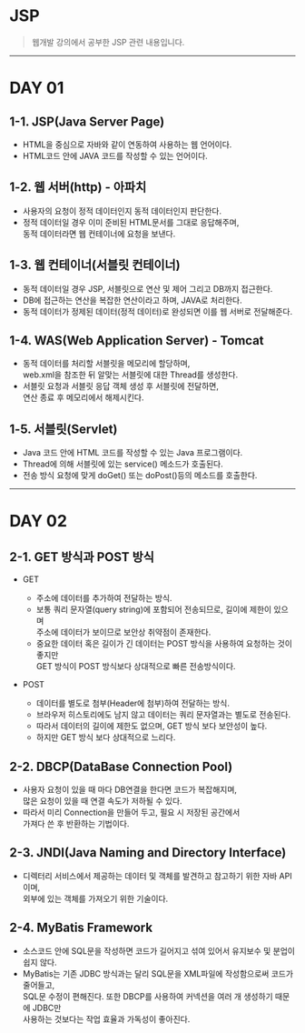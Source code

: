 # JSP
> 웹개발 강의에서 공부한 JSP 관련 내용입니다.


<hr/>

# DAY 01

## 1-1. JSP(Java Server Page)  

- HTML을 중심으로 자바와 같이 연동하여 사용하는 웹 언어이다.  
- HTML코드 안에 JAVA 코드를 작성할 수 있는 언어이다.  

## 1-2. 웹 서버(http) - 아파치  

- 사용자의 요청이 정적 데이터인지 동적 데이터인지 판단한다.  
- 정적 데이터일 경우 이미 준비된 HTML문서를 그대로 응답해주며,  
  동적 데이터라면 웹 컨테이너에 요청을 보낸다.  

## 1-3. 웹 컨테이너(서블릿 컨테이너)  

- 동적 데이터일 경우 JSP, 서블릿으로 연산 및 제어 그리고 DB까지 접근한다.  
- DB에 접근하는 연산을 복잡한 연산이라고 하며, JAVA로 처리한다.  
- 동적 데이터가 정제된 데이터(정적 데이터)로 완성되면 이를 웹 서버로 전달해준다.  

## 1-4. WAS(Web Application Server) - Tomcat  

- 동적 데이터를 처리할 서블릿을 메모리에 할당하며,   
  web.xml을 참조한 뒤 알맞는 서블릿에 대한 Thread를 생성한다.    
- 서블릿 요청과 서블릿 응답 객체 생성 후 서블릿에 전달하면,   
  연산 종료 후 메모리에서 해제시킨다.  

## 1-5. 서블릿(Servlet)  

- Java 코드 안에 HTML 코드를 작성할 수 있는 Java 프로그램이다.  
- Thread에 의해 서블릿에 있는 service() 메소드가 호출된다.  
- 전송 방식 요청에 맞게 doGet() 또는 doPost()등의 메소드를 호출한다.



<hr/>

# DAY 02

## 2-1. GET 방식과 POST 방식  

- GET
  
	- 주소에 데이터를 추가하여 전달하는 방식.  
	- 보통 쿼리 문자열(query string)에 포함되어 전송되므로, 길이에 제한이 있으며  
	  주소에 데이터가 보이므로 보안상 취약점이 존재한다.  
	- 중요한 데이터 혹은 길이가 긴 데이터는 POST 방식을 사용하여 요청하는 것이 좋지만  
	  GET 방식이 POST 방식보다 상대적으로 빠른 전송방식이다.  

- POST
  
	- 데이터를 별도로 첨부(Header에 첨부)하여 전달하는 방식.  
	- 브라우저 히스토리에도 남지 않고 데이터는 쿼리 문자열과는 별도로 전송된다.  
	- 따라서 데이터의 길이에 제한도 없으며, GET 방식 보다 보안성이 높다.  
	- 하지만 GET 방식 보다 상대적으로 느리다.  

## 2-2. DBCP(DataBase Connection Pool)  

- 사용자 요청이 있을 때 마다 DB연결을 한다면 코드가 복잡해지며,  
  많은 요청이 있을 때 연결 속도가 저하될 수 있다.  
- 따라서 미리 Connection을 만들어 두고, 필요 시 저장된 공간에서  
	가져다 쓴 후 반환하는 기법이다.  

## 2-3. JNDI(Java Naming and Directory Interface)  

- 디렉터리 서비스에서 제공하는 데이터 및 객체를 발견하고 참고하기 위한 자바 API이며,  
	외부에 있는 객체를 가져오기 위한 기술이다.  
	
## 2-4. MyBatis Framework  

- 소스코드 안에 SQL문을 작성하면 코드가 길어지고 섞여 있어서 유지보수 및 분업이 쉽지 않다.  
- MyBatis는 기존 JDBC 방식과는 달리 SQL문을 XML파일에 작성함으로써 코드가 줄어들고,  
	SQL문 수정이 편해진다. 또한 DBCP를 사용하여 커넥션을 여러 개 생성하기 때문에 JDBC만  
	사용하는 것보다는 작업 효율과 가독성이 좋아진다.  












